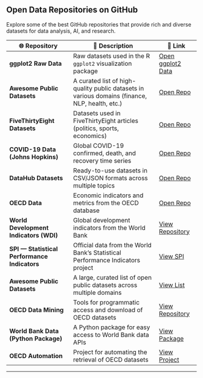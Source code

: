 ## Open Data Repositories on GitHub

Explore some of the best GitHub repositories that provide rich and diverse datasets for data analysis, AI, and research.

| 🌐 Repository | 📝 Description | 🔗 Link |
|----------------|----------------|--------|
| **ggplot2 Raw Data** | Raw datasets used in the R `ggplot2` visualization package | [Open ggplot2 Data](https://github.com/tidyverse/ggplot2/tree/main/data-raw) |
| **Awesome Public Datasets** | A curated list of high-quality public datasets in various domains (finance, NLP, health, etc.) | [Open Repo](https://github.com/awesomedata/awesome-public-datasets) |
| **FiveThirtyEight Datasets** | Datasets used in FiveThirtyEight articles (politics, sports, economics) | [Open Repo](https://github.com/fivethirtyeight/data) |
| **COVID-19 Data (Johns Hopkins)** | Global COVID-19 confirmed, death, and recovery time series | [Open Repo](https://github.com/CSSEGISandData/COVID-19) |
| **DataHub Datasets** | Ready-to-use datasets in CSV/JSON formats across multiple topics | [Open Repo](https://github.com/datasets) |
| **OECD Data** | Economic indicators and metrics from the OECD database | [Open Repo](https://github.com/amarder/oecd-data) |
| **World Development Indicators (WDI)** | Global development indicators from the World Bank | [View Repository](https://github.com/datasets/world-development-indicators) |
| **SPI — Statistical Performance Indicators** | Official data from the World Bank’s Statistical Performance Indicators project | [View SPI](https://github.com/worldbank/SPI) |
| **Awesome Public Datasets** | A large, curated list of open public datasets across multiple domains | [View List](https://github.com/awesomedata/awesome-public-datasets) |
| **OECD Data Mining** | Tools for programmatic access and download of OECD datasets | [View Repository](https://github.com/snatch59/oecd-data-mining) |
| **World Bank Data (Python Package)** | A Python package for easy access to World Bank data APIs | [View Package](https://github.com/mwouts/world_bank_data) |
| **OECD Automation** | Project for automating the retrieval of OECD datasets | [View Project](https://github.com/JiscSD/OECD) |

---
